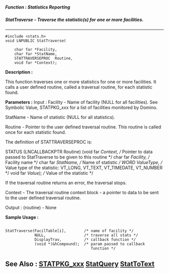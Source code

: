 ##### Function : Statistics Reporting
##### StatTraverse - Traverse the statistic(s) for one or more facilities.
---
```
#include <stats.h>
void LNPUBLIC StatTraverse(

	char far *Facility,
	char far *StatName,
	STATTRAVERSEPROC  Routine,
	void far *Context);
```
**Description :**

This function traverses one or more statistics for one or more facilities.  It 
calls a user defined routine, called a traversal routine, for each statistic 
found.

**Parameters :**
Input :
Facility  -  Name of facility (NULL for all facilities).  See Symbolic Value, STATPKG_xxx for a list of facilities monitored by Domino.

StatName  -  Name of statistic (NULL for all statistics).

Routine  -  Pointer to the user defined traversal routine.  This routine is called once for each statistic found.

The definition of STATTRAVERSEPROC is:

STATUS (LNCALLBACKPTR Routine)
                    (void far *Context,         /* Pointer to data passed to
                                                                  StatTraverse to be given to this routine */
                      char far *Facility,         /* Facility name */
                      char far *StatName,    /* Name of statistic */
                      WORD ValueType,     /* Value type of the statistic:
                                                                     VT_LONG, VT_TEXT,
                                                                     VT_TIMEDATE, VT_NUMBER */
                      void far *Value);          /* Value of the statistic */

If the traversal routine returns an error, the traversal stops.

Context  -  The traversal routine context block - a pointer to data to be sent to the user defined traversal routine.

Output :
(routine)  -  None



**Sample Usage :**
```

StatTraverse(FacilTable[i],        /* name of facility */
             NULL,                 /* traverse all stats */
             DisplayTrav,          /* callback function */
             (void *)&hCompound);  /* param passed to callback
                                      function */

```
**See Also :**
[STATPKG_xxx](/reference/Symb/STATPKG_xxx)
[StatQuery](/reference/Func/StatQuery)
[StatToText](/reference/Func/StatToText)
---
